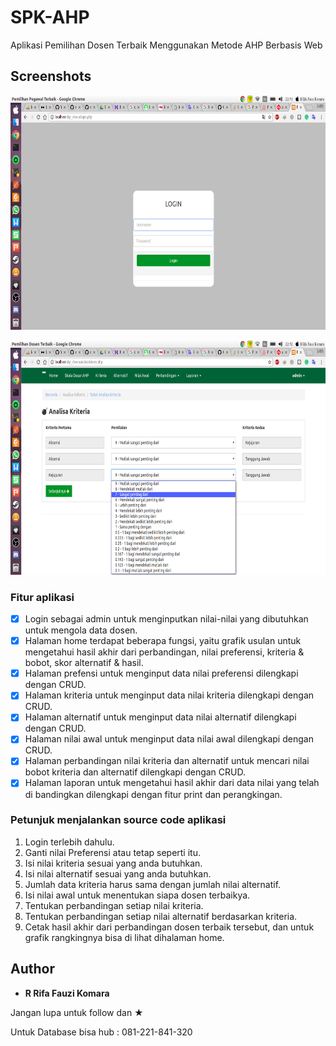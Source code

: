 # SPK-AHP

Aplikasi Pemilihan Dosen Terbaik Menggunakan Metode AHP Berbasis Web

## Screenshots

<pre>
<img src="Screenshot/1.png" width="666" height="375">         <img src="Screenshot/2.png" width="666" height="375">         <img src="Screenshot/3.png" width="666" height="375">         <img src="Screenshot/4.png" width="666" height="375">         <img src="Screenshot/5.png" width="666" height="375">         <img src="Screenshot/6.png" width="666" height="375">
</pre>

<pre>
<img src="Screenshot/7.png" width="666" height="375">         <img src="Screenshot/8.png" width="666" height="375">         <img src="Screenshot/9.png" width="666" height="375">         <img src="Screenshot/10.png" width="666" height="375">         <img src="Screenshot/11.png" width="666" height="375">         <img src="Screenshot/12.png" width="666" height="375">
</pre>

### Fitur aplikasi

* [x] Login sebagai admin untuk menginputkan nilai-nilai yang dibutuhkan untuk mengola data dosen.
* [x] Halaman home terdapat beberapa fungsi, yaitu grafik usulan untuk mengetahui hasil akhir dari perbandingan, nilai preferensi, kriteria & bobot, skor alternatif & hasil.
* [x] Halaman prefensi untuk menginput data nilai preferensi dilengkapi dengan CRUD.
* [x] Halaman kriteria untuk menginput data nilai kriteria dilengkapi dengan CRUD.
* [x] Halaman alternatif untuk menginput data nilai alternatif dilengkapi dengan CRUD.
* [x] Halaman nilai awal untuk menginput data nilai awal dilengkapi dengan CRUD.
* [x] Halaman perbandingan nilai kriteria dan alternatif untuk mencari nilai bobot kriteria dan alternatif dilengkapi dengan CRUD.
* [X] Halaman laporan untuk mengetahui hasil akhir dari data nilai yang telah di bandingkan dilengkapi dengan fitur print dan perangkingan.

### Petunjuk menjalankan source code aplikasi

1. Login terlebih dahulu.
2. Ganti nilai Preferensi atau tetap seperti itu.
3. Isi nilai kriteria sesuai yang anda butuhkan.
4. Isi nilai alternatif sesuai yang anda butuhkan.
5. Jumlah data kriteria harus sama dengan jumlah nilai alternatif.
6. Isi nilai awal untuk menentukan siapa dosen terbaikya.
7. Tentukan perbandingan setiap nilai kriteria.
8. Tentukan perbandingan setiap nilai alternatif berdasarkan kriteria.
9. Cetak hasil akhir dari perbandingan dosen terbaik tersebut, dan untuk grafik rangkingnya bisa di lihat dihalaman home.

## Author

* **R Rifa Fauzi Komara**

Jangan lupa untuk follow dan ★

Untuk Database bisa hub : 081-221-841-320
